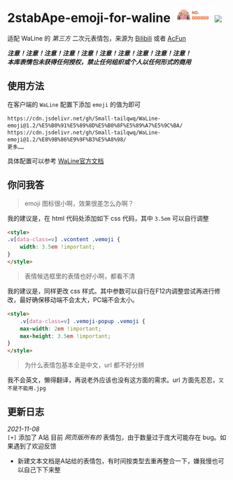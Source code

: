 # 2stabApe-emoji-for-waline ![logo](logo.png) [![](https://data.jsdelivr.com/v1/package/gh/Small-tailqwq/WaLine-emoji/badge)](https://www.jsdelivr.com/package/gh/Small-tailqwq/WaLine-emoji)
适配 WaLine 的 *第三方* 二次元表情包，来源为 [Bilibili](https://www.bilibili.com) 或者 [AcFun](https://acfun.cn) 


  
***注意！注意！注意！注意！注意！注意！注意！注意！注意！注意！***  
***本库表情包未获得任何授权，禁止任何组织或个人以任何形式的商用***

## 使用方法  

在客户端的 `WaLine` 配置下添加 `emoji` 的值为即可
```
https://cdn.jsdelivr.net/gh/Small-tailqwq/WaLine-emoji@1.2/%E5%B0%91%E5%89%8D%E5%B0%8F%E5%89%A7%E5%9C%BA/  
https://cdn.jsdelivr.net/gh/Small-tailqwq/WaLine-emoji@1.2/%E8%9B%86%E9%9F%B3%E5%A8%98/
更多……
```
  

具体配置可以参考 [WaLine官方文档](https://waline.js.org/guide/client/emoji.html#%E8%87%AA%E5%AE%9A%E4%B9%89%E8%A1%A8%E6%83%85)


## 你问我答

> emoji 图标很小啊，效果很差怎么办啊？  

我的建议是，在 html 代码处添加如下 css 代码，其中 `3.5em` 可以自行调整

```html
<style>
.v[data-class=v] .vcontent .vemoji {
    width: 3.5em !important;
}
</style>
```
> 表情候选框里的表情也好小啊，都看不清

我的建议是，同样更改 css 样式。其中参数可以自行在F12内调整尝试再进行修改，最好确保移动端不会太大，PC端不会太小。
```html
<style>
    .v[data-class=v] .vemoji-popup .vemoji {
    max-width: 2em !important;
    max-height: 3.5em !important;
}
</style>
```

> 为什么表情包基本全是中文，url 都不好分辨

我不会英文，懒得翻译，再说老外应该也没有这方面的需求。url 方面先忍忍，`又不是不能用.jpg`  


## 更新日志

*2021-11-08*  
`[+]` 添加了 A站 目前 *网页版所有的* 表情包，由于数量过于庞大可能存在 bug。如果遇到了欢迎反馈    
* 新建文本文档是A站给的表情包，有时间按类型去重再整合一下，嫌我慢也可以自己下下来整
